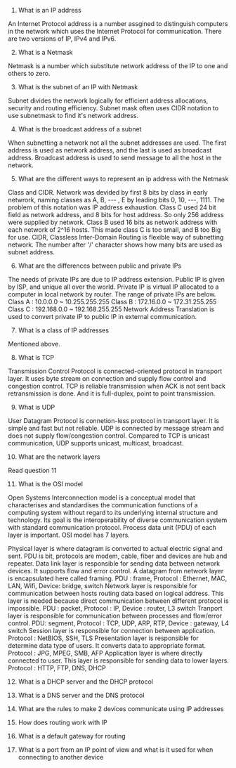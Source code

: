 1. What is an IP address

 An Internet Protocol address is a number assgined to distinguish computers in the network which uses the Internet Protocol for communication. There are two versions of IP, IPv4 and IPv6.

2. What is a Netmask

 Netmask is a number which substitute network address of the IP to one and others to zero.

3. What is the subnet of an IP with Netmask

 Subnet divides the network logically for efficient address allocations, security and routing efficiency. Subnet mask often uses CIDR notation to use subnetmask to find it's network address. 


4. What is the broadcast address of a subnet

 When subnetting a network not all the subnet addresses are used. The first address is used as network address, and the last is used as broadcast address. Broadcast address is used to send message to all the host in the network. 
 
5. What are the different ways to represent an ip address with the Netmask

 Class and CIDR. Network was devided by first 8 bits by class in early netwrork, naming classes as A, B, --- , E by leading bits 0, 10, ---, 1111. The problem of this notation was IP address exhaustion. Class C used 24 bit field as network address, and 8 bits for host address. So only 256 address were supplied by network. Class B used 16 bits as network address with each network of 2^16 hosts. This made class C is too small, and B too Big for use.
 CIDR, Classless Inter-Domain Routing is flexible way of subnetting network. The number after '/' character shows how many bits are used as subnet address.

6. What are the differences between public and private IPs

 The needs of private IPs are due to IP address extension. Public IP is given by ISP, and unique all over the world. Private IP is virtual IP allocated to a computer in local network by router. The range of private IPs are below. 
    Class A : 10.0.0.0 ~ 10.255.255.255
    Class B : 172.16.0.0 ~ 172.31.255.255
    Class C : 192.168.0.0 ~ 192.168.255.255
Network Address Translation is used to convert private IP to public IP in external communication.

7. What is a class of IP addresses

 Mentioned above.

8. What is TCP

 Transmission Control Protocol is connected-oriented protocol in transport layer. It uses byte stream on connection and supply flow control and congestion control. TCP is reliable transmission when ACK is not sent back retransmission is done. And it is full-duplex, point to point transmission.

9. What is UDP

 User Datagram Protocol is connetion-less protocol in transport layer. It is simple and fast but not reliable. UDP is connected by message stream and does not supply flow/congestion control. Compared to TCP is unicast communication, UDP supports unicast, multicast, broadcast.

10. What are the network layers

 Read question 11

11. What is the OSI model

 Open Systems Interconnection model is a conceptual model that characterises and standardises the communication functions of a computing system without regard to its underlying internal structure and technology. Its goal is the interoperability of diverse communication system with standard communication protocol. Process data unit (PDU) of each layer is important. OSI model has 7 layers. 
 
 Physical layer is where datagram is converted to actual electric signal and sent. PDU is bit, protocols are modem, cable, fiber and devices are hub and repeater.
 Data link layer is responsible for sending data between network devices. It supports flow and error control. A datagram from network layer is encapsulated here called framing. PDU : frame, Protocol : Ethernet, MAC, LAN, Wifi, Device: bridge, switch
 Network layer is responsible for communication between hosts routing data based on logical address. This layer is needed because direct communication between different protocol is impossible. PDU : packet, Protocol : IP, Device : router, L3 switch
 Tranport layer is responsible for communication between processes and flow/error control. PDU: segment, Protocol : TCP, UDP, ARP, RTP, Device : gateway, L4 switch
 Session layer is responsible for connection between application. Protocol : NetBIOS, SSH, TLS
 Presentation layer is responsible for determine data type of users. It converts data to appropriate format. Protocol : JPG, MPEG, SMB, AFP
 Application layer is where directly connected to user. This layer is responsible for sending data to lower layers. Protocol : HTTP, FTP, DNS, DHCP
 
12. What is a DHCP server and the DHCP protocol

 

13. What is a DNS server and the DNS protocol



14. What are the rules to make 2 devices communicate using IP addresses



15. How does routing work with IP



16. What is a default gateway for routing



17. What is a port from an IP point of view and what is it used for when connecting to another device



